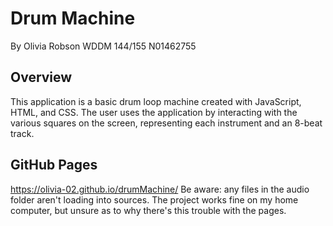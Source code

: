 # Drum Machine
By Olivia Robson
WDDM 144/155
N01462755

## Overview
This application is a basic drum loop machine created with JavaScript, HTML, and CSS. The user uses the application by interacting with the various squares on the screen, representing each instrument and an 8-beat track. 

## GitHub Pages
https://olivia-02.github.io/drumMachine/
Be aware: any files in the audio folder aren't loading into sources. The project works fine on my home computer, but unsure as to why there's this trouble with the pages. 
